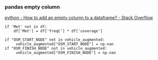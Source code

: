 ### pandas empty column


[python - How to add an empty column to a dataframe? - Stack Overflow](https://stackoverflow.com/questions/16327055/how-to-add-an-empty-column-to-a-dataframe "python - How to add an empty column to a dataframe? - Stack Overflow")




```
if 'Met' not in df:
    df['Met'] = df['freqC'] * df['coverage'] 

if "OSM_START_NODE" not in vehicle_augmented:
     vehicle_augmented["OSM_START_NODE"] = np.nan
if "OSM_FINISH_NODE" not in vehicle_augmented:
     vehicle_augmented["OSM_FINISH_NODE"] = np.nan
```
